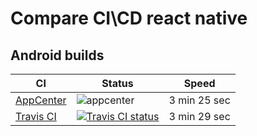 # Compare CI\CD react native

## Android builds

| CI | Status | Speed |
|---|---|---|
| [AppCenter](https://appcenter.ms/) | ![appcenter](https://build.appcenter.ms/v0.1/apps/160707ba-61e6-4bca-a26c-a9e6927ae70a/branches/main/badge) | 3 min 25 sec |
| [Travis CI](https://docs.travis-ci.com/user/languages/android/) | [![Travis CI status ](https://img.shields.io/travis/retyui/react-native-ci-cd-compare)](https://travis-ci.org/github/retyui/react-native-ci-cd-compare) | 3 min 29 sec |
